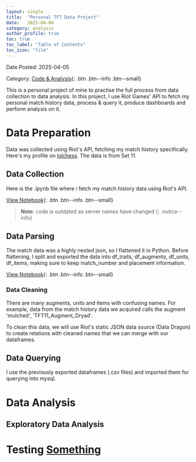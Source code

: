```yaml
---
layout: single
title:  "Personal TFT Data Project"
date:   2025-04-04
category: analysis
author_profile: true
toc: true
toc_label: "Table of Contents"
toc_icon: "file"
---
```

Date Posted: 2025-04-05

Category: [Code & Analysis](https://meng-kiat.github.io/analysis/){: .btn .btn--info .btn--small}

This is a personal project of mine to practise the full process from data collection to data analysis. 
In this project, I use Riot Games' API to fetch my personal match history data, process & query it, produce dashboards and perform analysis on it.

# Data Preparation
Data was collected using Riot's API, fetching my match history specifically. Here's my profile on [lolchess](https://lolchess.gg/profile/sea/siden-mks/set11). The data is from Set 11.


## Data Collection
Here is the .ipynb file where i fetch my match history data using Riot's API. 

[View Notebook](https://nbviewer.org/github/meng-kiat/My-jupyter-notebooks/blob/main/TFT_Data.ipynb){: .btn .btn--info .btn--small}

> **Note**: code is outdated as server names have changed
{: .notice--info}

## Data Parsing
The match data was a highly nested json, so I flattened it in Python. Before flattening, I split and exported the data into df_traits, df_augments, df_units, df_items, making sure to keep match_number and placement information.

[View Notebook](https://nbviewer.org/github/meng-kiat/My-jupyter-notebooks/blob/main/Parsing%20TFT%20data%20copy.ipynb){: .btn .btn--info .btn--small}

### Data Cleaning
There are many augments, units and items with confusing names. For example, data from the match history data we acquired calls the augment 'mulched', 'TFT11_Augment_Dryad'.

To clean this data, we will use Riot's static JSON data source (Data Dragon) to create relations with cleaned names that we can merge with our dataframes.

## Data Querying
I use the previously exported dataframes (.csv files) and imported them for querying into mysql.

# Data Analysis

## Exploratory Data Analysis

# Testing [Something](https://meng-kiat.github.io/analysis/Analysis-1/)

